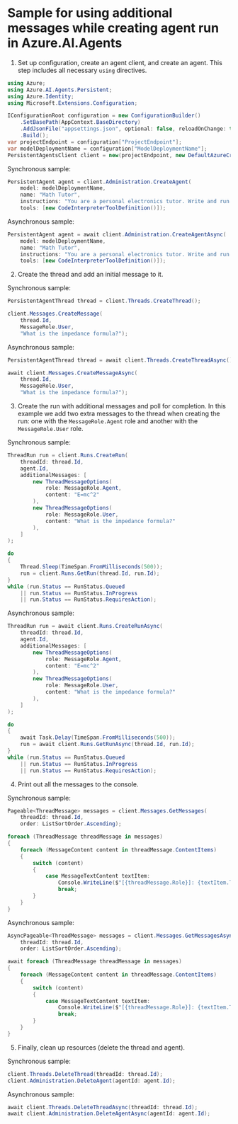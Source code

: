 # Sample for using additional messages while creating agent run in Azure.AI.Agents

1. Set up configuration, create an agent client, and create an agent. This step includes all necessary `using` directives.

```C# Snippet:Sample_PersistentAgent_AdditionalMessages_CommonSetup
using Azure;
using Azure.AI.Agents.Persistent;
using Azure.Identity;
using Microsoft.Extensions.Configuration;

IConfigurationRoot configuration = new ConfigurationBuilder()
    .SetBasePath(AppContext.BaseDirectory)
    .AddJsonFile("appsettings.json", optional: false, reloadOnChange: true)
    .Build();
var projectEndpoint = configuration["ProjectEndpoint"];
var modelDeploymentName = configuration["ModelDeploymentName"];
PersistentAgentsClient client = new(projectEndpoint, new DefaultAzureCredential());
```

Synchronous sample:

```C# Snippet:Sample_PersistentAgent_AdditionalMessages_CreateAgentSync
PersistentAgent agent = client.Administration.CreateAgent(
    model: modelDeploymentName,
    name: "Math Tutor",
    instructions: "You are a personal electronics tutor. Write and run code to answer questions.",
    tools: [new CodeInterpreterToolDefinition()]);
```

Asynchronous sample:

```C# Snippet:Sample_PersistentAgent_AdditionalMessages_CreateAgentAsync
PersistentAgent agent = await client.Administration.CreateAgentAsync(
    model: modelDeploymentName,
    name: "Math Tutor",
    instructions: "You are a personal electronics tutor. Write and run code to answer questions.",
    tools: [new CodeInterpreterToolDefinition()]);
```

2. Create the thread and add an initial message to it.

Synchronous sample:

```C# Snippet:Sample_PersistentAgent_AdditionalMessages_CreateThreadAndMessageSync
PersistentAgentThread thread = client.Threads.CreateThread();

client.Messages.CreateMessage(
    thread.Id,
    MessageRole.User,
    "What is the impedance formula?");
```

Asynchronous sample:

```C# Snippet:Sample_PersistentAgent_AdditionalMessages_CreateThreadAndMessageAsync
PersistentAgentThread thread = await client.Threads.CreateThreadAsync();

await client.Messages.CreateMessageAsync(
    thread.Id,
    MessageRole.User,
    "What is the impedance formula?");
```

3. Create the run with additional messages and poll for completion.
   In this example we add two extra messages to the thread when creating the run: one with the `MessageRole.Agent` role and another with the `MessageRole.User` role.

Synchronous sample:

```C# Snippet:Sample_PersistentAgent_AdditionalMessages_CreateAndPollRunSync
ThreadRun run = client.Runs.CreateRun(
    threadId: thread.Id,
    agent.Id,
    additionalMessages: [
        new ThreadMessageOptions(
            role: MessageRole.Agent,
            content: "E=mc^2"
        ),
        new ThreadMessageOptions(
            role: MessageRole.User,
            content: "What is the impedance formula?"
        ),
    ]
);

do
{
    Thread.Sleep(TimeSpan.FromMilliseconds(500));
    run = client.Runs.GetRun(thread.Id, run.Id);
}
while (run.Status == RunStatus.Queued
    || run.Status == RunStatus.InProgress
    || run.Status == RunStatus.RequiresAction);
```

Asynchronous sample:

```C# Snippet:Sample_PersistentAgent_AdditionalMessages_CreateAndPollRunAsync
ThreadRun run = await client.Runs.CreateRunAsync(
    threadId: thread.Id,
    agent.Id,
    additionalMessages: [
        new ThreadMessageOptions(
            role: MessageRole.Agent,
            content: "E=mc^2"
        ),
        new ThreadMessageOptions(
            role: MessageRole.User,
            content: "What is the impedance formula?"
        ),
    ]
);

do
{
    await Task.Delay(TimeSpan.FromMilliseconds(500));
    run = await client.Runs.GetRunAsync(thread.Id, run.Id);
}
while (run.Status == RunStatus.Queued
    || run.Status == RunStatus.InProgress
    || run.Status == RunStatus.RequiresAction);
```

4. Print out all the messages to the console.

Synchronous sample:

```C# Snippet:Sample_PersistentAgent_AdditionalMessages_PrintMessagesSync
Pageable<ThreadMessage> messages = client.Messages.GetMessages(
    threadId: thread.Id,
    order: ListSortOrder.Ascending);

foreach (ThreadMessage threadMessage in messages)
{
    foreach (MessageContent content in threadMessage.ContentItems)
    {
        switch (content)
        {
            case MessageTextContent textItem:
                Console.WriteLine($"[{threadMessage.Role}]: {textItem.Text}");
                break;
        }
    }
}
```

Asynchronous sample:

```C# Snippet:Sample_PersistentAgent_AdditionalMessages_PrintMessagesAsync
AsyncPageable<ThreadMessage> messages = client.Messages.GetMessagesAsync(
    threadId: thread.Id,
    order: ListSortOrder.Ascending);

await foreach (ThreadMessage threadMessage in messages)
{
    foreach (MessageContent content in threadMessage.ContentItems)
    {
        switch (content)
        {
            case MessageTextContent textItem:
                Console.WriteLine($"[{threadMessage.Role}]: {textItem.Text}");
                break;
        }
    }
}
```

5. Finally, clean up resources (delete the thread and agent).

Synchronous sample:

```C# Snippet:Sample_PersistentAgent_AdditionalMessages_CleanupSync
client.Threads.DeleteThread(threadId: thread.Id);
client.Administration.DeleteAgent(agentId: agent.Id);
```

Asynchronous sample:

```C# Snippet:Sample_PersistentAgent_AdditionalMessages_CleanupAsync
await client.Threads.DeleteThreadAsync(threadId: thread.Id);
await client.Administration.DeleteAgentAsync(agentId: agent.Id);
```
